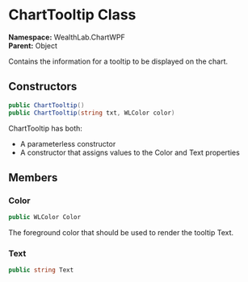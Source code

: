 # ChartTooltip Class

**Namespace:** WealthLab.ChartWPF  
**Parent:** Object

Contains the information for a tooltip to be displayed on the chart.

## Constructors

```csharp
public ChartTooltip()
public ChartTooltip(string txt, WLColor color)
```
ChartTooltip has both:
- A parameterless constructor
- A constructor that assigns values to the Color and Text properties

## Members

### Color
```csharp
public WLColor Color
```
The foreground color that should be used to render the tooltip Text.

### Text
```csharp
public string Text
```
 